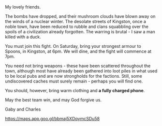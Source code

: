 My lovely friends.

The bombs have dropped, and their mushroom clouds have blown away on the winds
of a nuclear winter. The desolate streets of Kingston, once a noble town, have
been reduced to rubble and clans squabbling over the spoils of a civilization
already forgotten. The warring is brutal - I saw a man killed with a duck.

You must join this fight. On Saturday, bring your strongest armour to Spoons, in
Kingston, at 6pm. We will dine, and the fight will commence at 7pm.

You need not bring weapons - these have been scattered throughout the town,
although most have already been gathered into loot piles in what used to be
local pubs and are now strongholds for the factions. Still, some undiscovered
caches must surely remain - perhaps you will find one.

You should, however, bring warm clothing and **a fully charged phone**.

May the best team win, and may God forgive us.

Gaby and Charles


https://maps.app.goo.gl/bbmaj5XDqymcSDu58
